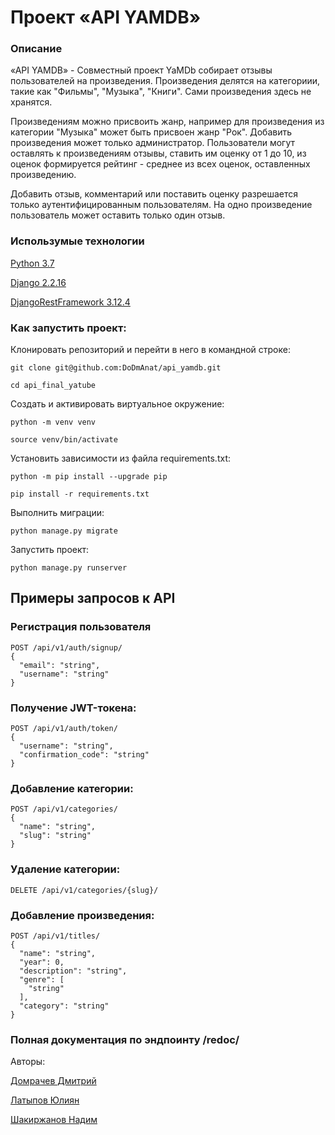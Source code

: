 # Проект «API YAMDB»

### Описание
«API YAMDB» - Совместный проект YaMDb собирает отзывы пользователей на произведения. 
Произведения делятся на категориии, такие как "Фильмы", "Музыка", "Книги". Сами произведения здесь не хранятся.

Произведениям можно присвоить жанр, например для произведения из категории "Музыка" может быть присвоен жанр "Рок".
Добавить произведения может только администратор. Пользователи могут оставлять к произведениям отзывы, 
ставить им оценку от 1 до 10, из оценок формируется рейтинг - среднее из всех оценок, оставленных произведению.

Добавить отзыв, комментарий или поставить оценку разрешается только аутентифицированным пользователям.
На одно произведение пользователь может оставить только один отзыв.


### Использумые технологии

[Python 3.7](https://docs.python.org/3.7/whatsnew/3.7.html)

[Django 2.2.16](https://docs.djangoproject.com/en/4.1/releases/2.2.16/)

[DjangoRestFramework 3.12.4](https://www.django-rest-framework.org/community/release-notes/)

### Как запустить проект:

Клонировать репозиторий и перейти в него в командной строке:

```
git clone git@github.com:DoDmAnat/api_yamdb.git
```

```
cd api_final_yatube
```

Cоздать и активировать виртуальное окружение:

```
python -m venv venv
```

```
source venv/bin/activate
```

Установить зависимости из файла requirements.txt:

```
python -m pip install --upgrade pip
```

```
pip install -r requirements.txt
```

Выполнить миграции:

```
python manage.py migrate
```

Запустить проект:

```
python manage.py runserver
```

## Примеры запросов к API
###  Регистрация пользователя
```
POST /api/v1/auth/signup/
{
  "email": "string",
  "username": "string"
}
```
###  Получение JWT-токена:
```
POST /api/v1/auth/token/
{
  "username": "string",
  "confirmation_code": "string"
}
```
###  Добавление категории:
```
POST /api/v1/categories/
{
  "name": "string",
  "slug": "string"
}
```
###  Удаление категории:
```
DELETE /api/v1/categories/{slug}/
```
###  Добавление произведения:
```
POST /api/v1/titles/
{
  "name": "string",
  "year": 0,
  "description": "string",
  "genre": [
    "string"
  ],
  "category": "string"
}
```

### Полная документация по эндпоинту /redoc/

Авторы:

[Домрачев Дмитрий](https://github.com/DoDmAnat)

[Латыпов Юлиян](https://github.com/remark-ekz)

[Шакиржанов Надим](https://github.com/Nadim1309)
